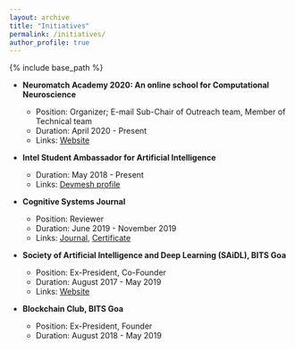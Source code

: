 ```yaml
---
layout: archive
title: "Initiatives"
permalink: /initiatives/
author_profile: true
---
```


{% include base_path %}

* **Neuromatch Academy 2020: An online school for Computational Neuroscience**
  * Position: Organizer; E-mail Sub-Chair of Outreach team, Member of Technical team
  * Duration: April 2020 - Present
  * Links: [Website](https://neuromatch.io/academy/)

* **Intel Student Ambassador for Artificial Intelligence**
  * Duration: May 2018 - Present
  * Links: [Devmesh profile](https://devmesh.intel.com/users/alish-dipani)

* **Cognitive Systems Journal**
  * Position: Reviewer
  * Duration: June 2019 - November 2019
  * Links: [Journal](https://www.journals.elsevier.com/cognitive-systems-research), [Certificate](https://www.reviewerrecognition.elsevier.com/\#/profile/26450bcc-bd46-4509-a15a-b4e190ea78b6)

* **Society of Artificial Intelligence and Deep Learning (SAiDL), BITS Goa**
  * Position: Ex-President, Co-Founder
  * Duration: August 2017 - May 2019
  * Links: [Website](https://www.saidl.in/)

* **Blockchain Club, BITS Goa**
  * Position: Ex-President, Founder
  * Duration: August 2018 - May 2019
